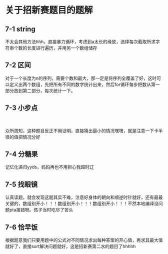 # 关于招新赛题目的题解

## 

## **7-1 string**

​	 不太会其他方法hhh，直接暴力循环，考虑到a太长的缘故，选择每次截取所求字符串个数的长度进行遍历，并用另一个数组储存

## 

## **7-2 区间**

​	对于一个长度为n的序列，需要个数和最大，那一定是将序列全覆盖了好，这时可以定义出两个数组，先把所有不同的数字统计出来，然后for循环每步把数从第一部分放到第二部分，每次统计一下。

## **7-3 小步点**

​	

众所周知，这种题目反正不用证明，直接猜出最小的情况嘿嘿，就是注意一下卡半径的值把情况分好

## 

## **7-4 分糖果**

记忆化递归yyds，妈妈再也不用担心我超时辽

## 

## **7-5 找眼镜**

认真读题，就会发现这题其实不难，注意好身体的朝向和顺逆时针就好，还有最最关键的，数组别开小！！！数组别开小！！！数组别开小！！！不然本地编译没问题pta报错呀。孩子当时吃尽了苦头

## 

## **7-6 恰早饭**

​	根据题意我们只要用题中的公式对不同情况求出每种答案的开心值，再求其最大值就好了，直接sort解决问题就好，这是招新赛第二水的题目了hhhhh

​	
